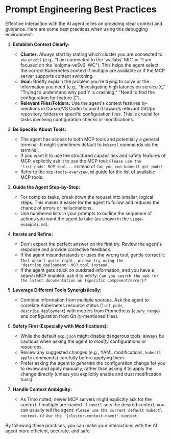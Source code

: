 # Prompt Engineering Best Practices

Effective interaction with the AI agent relies on providing clear context and guidance. Here are some best practices when using this debugging environment:

1.  **Establish Context Clearly:**
    *   **Cluster:** Always start by stating which cluster you are connected to via `envctl` (e.g., "I am connected to the 'wallaby' MC" or "I am focused on the 'enigma-ve5v6' WC"). This helps the agent select the correct Kubernetes context if multiple are available or if the MCP server supports context switching.
    *   **Goal:** Briefly explain the problem you're trying to solve or the information you need (e.g., "Investigating high latency on service X," "Trying to understand why pod Y is crashing," "Need to find the configuration for feature Z").
    *   **Relevant Files/Folders:** Use the agent's context features (`@`-mentions in Cursor/VS Code) to point it towards relevant GitOps repository folders or specific configuration files. This is crucial for tasks involving configuration checks or modifications.

2.  **Be Specific About Tools:**
    *   The agent has access to both MCP tools and potentially a general terminal. It might sometimes default to `kubectl` commands via the terminal.
    *   If you want it to use the structured capabilities and safety features of MCP, explicitly ask it to use the MCP tool: `Please use the 'list_pods' MCP tool...` instead of `Can you run kubectl get pods?`
    *   Refer to the `mcp-tools-overview.md` guide for the list of available MCP tools.

3.  **Guide the Agent Step-by-Step:**
    *   For complex tasks, break down the request into smaller, logical steps. This makes it easier for the agent to follow and reduces the chance of errors or hallucinations.
    *   Use numbered lists in your prompts to outline the sequence of actions you want the agent to take (as shown in the `usage-examples.md`).

4.  **Iterate and Refine:**
    *   Don't expect the perfect answer on the first try. Review the agent's response and provide corrective feedback.
    *   If the agent misunderstands or uses the wrong tool, gently correct it: `That wasn't quite right, please try using the 'describe_deployment' MCP tool instead.`
    *   If the agent gets stuck on outdated information, and you have a search MCP enabled, ask it to verify: `Can you search the web for the latest documentation on {specific component/error}?`

5.  **Leverage Different Tools Synergistically:**
    *   Combine information from multiple sources. Ask the agent to correlate Kubernetes resource status (`list_pods`, `describe_deployment`) with metrics from Prometheus (`query_range`) and configuration from Git (`@`-mentioned files).

6.  **Safety First (Especially with Modifications):**
    *   While the default `mcp.json` might disable dangerous tools, always be cautious when asking the agent to *modify* configurations or resources.
    *   Review any suggested changes (e.g., YAML modifications, `kubectl apply` commands) carefully before applying them.
    *   Prefer asking the agent to *generate* the configuration change for you to review and apply manually, rather than asking it to apply the change directly (unless you explicitly enable and trust modification tools).

7.  **Handle Context Ambiguity:**
    *   As Timo noted, newer MCP servers might explicitly ask for the context if multiple are loaded. If `envctl` sets the desired context, you can usually tell the agent: `Please use the current default kubectl context.` or `Use the '{cluster-context-name}' context.`

By following these practices, you can make your interactions with the AI agent more efficient, accurate, and safe. 